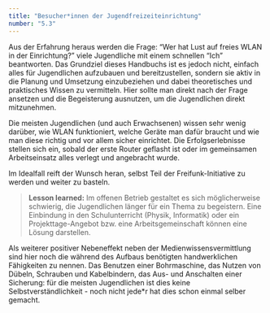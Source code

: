 ```yaml
---
title: "Besucher*innen der Jugendfreizeiteinrichtung"
number: "5.3"
---
```


Aus der Erfahrung heraus werden die Frage: “Wer hat Lust auf freies WLAN in der Einrichtung?” viele Jugendliche mit einem schnellen “Ich” beantworten. Das Grundziel dieses Handbuchs ist es jedoch nicht, einfach alles für Jugendlichen aufzubauen und bereitzustellen, sondern sie aktiv in die Planung und Umsetzung einzubeziehen und dabei theoretisches und praktisches Wissen zu vermitteln. Hier sollte man direkt nach der Frage ansetzen und die Begeisterung ausnutzen, um die Jugendlichen direkt mitzunehmen.

Die meisten Jugendlichen (und auch Erwachsenen) wissen sehr wenig darüber, wie WLAN funktioniert, welche Geräte man dafür braucht und wie man diese richtig und vor allem sicher einrichtet. Die Erfolgserlebnisse stellen sich ein, sobald der erste Router geflasht ist oder im gemeinsamen Arbeitseinsatz alles verlegt und angebracht wurde. 

Im Idealfall reift der Wunsch heran, selbst Teil der Freifunk-Initiative zu werden und weiter zu basteln. 

> **Lesson learned:**
Im offenen Betrieb gestaltet es sich möglicherweise schwierig, die Jugendlichen länger für ein Thema zu begeistern. Eine Einbindung in den Schulunterricht (Physik, Informatik) oder ein Projekttage-Angebot bzw. eine Arbeitsgemeinschaft können eine Lösung darstellen.

Als weiterer positiver Nebeneffekt neben der Medienwissensvermittlung sind hier noch die während des Aufbaus benötigten handwerklichen Fähigkeiten zu nennen. Das Benutzen einer Bohrmaschine, das Nutzen von Dübeln, Schrauben und Kabelbindern, das Aus- und Anschalten einer Sicherung: für die meisten Jugendlichen ist dies keine Selbstverständlichkeit - noch nicht jede\*r hat dies schon einmal selber gemacht.
